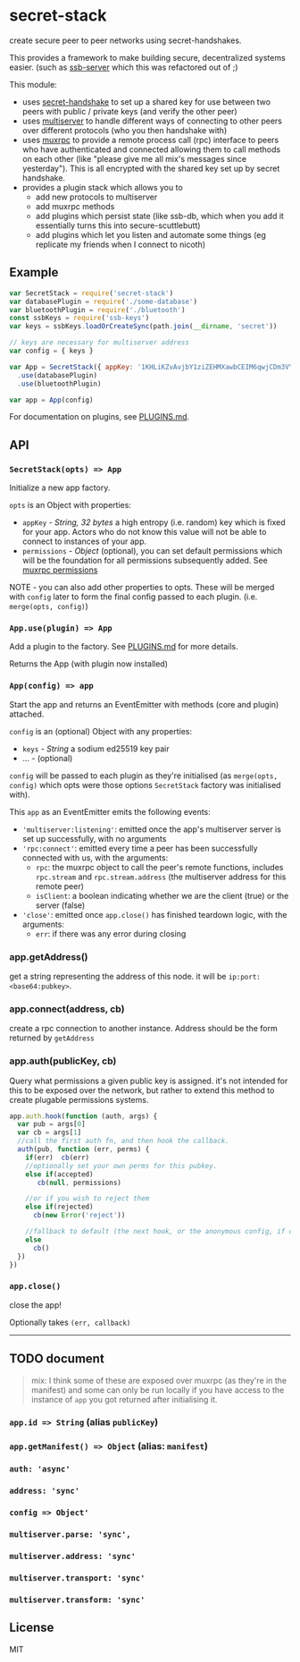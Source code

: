 # secret-stack

create secure peer to peer networks using secret-handshakes.

This provides a framework to make building secure, decentralized systems easier.
(such as [ssb-server](https://github.com/ssbc/ssb-server) which this was refactored out of ;)

This module:

* uses [secret-handshake](https://github.com/auditdrivencrypto/secret-handshake) to set up a shared key for use between two peers with public / private keys (and verify the other peer)
* uses [multiserver](https://github.com/ssb-js/multiserver) to handle different ways of connecting to other peers over different protocols (who you then handshake with)
* uses [muxrpc](https://github.com/ssb-js/muxrpc) to provide a remote process call (rpc) interface to peers who have authenticated and connected allowing them to call methods on each other (like "please give me all mix's messages since yesterday"). This is all encrypted with the shared key set up by secret handshake.
* provides a plugin stack which allows you to
    - add new protocols to multiserver
    - add muxrpc methods
    - add plugins which persist state (like ssb-db, which when you add it essentially turns this into secure-scuttlebutt)
    - add plugins which let you listen and automate some things (eg replicate my friends when I connect to nicoth)

## Example

``` js
var SecretStack = require('secret-stack')
var databasePlugin = require('./some-database')
var bluetoothPlugin = require('./bluetooth')
const ssbKeys = require('ssb-keys')
var keys = ssbKeys.loadOrCreateSync(path.join(__dirname, 'secret'))

// keys are necessary for multiserver address
var config = { keys }

var App = SecretStack({ appKey: '1KHLiKZvAvjbY1ziZEHMXawbCEIM6qwjCDm3VYRan/s=' })
  .use(databasePlugin)
  .use(bluetoothPlugin)

var app = App(config)
```

For documentation on plugins, see [PLUGINS.md](./PLUGINS.md).


## API

### `SecretStack(opts) => App`

Initialize a new app factory.

`opts` is an Object with properties:
- `appKey` - _String, 32 bytes_ a high entropy (i.e. random) key which is fixed for your app. Actors who do not know this value will not be able to connect to instances of your app.
- `permissions` - _Object_ (optional), you can set default permissions which will be the foundation for all permissions subsequently added. See [muxrpc permissions](https://github.com/ssb-js/muxrpc#permissions)

NOTE - you can also add other properties to opts. These will be merged with `config` later to form the final config passed to each plugin. (i.e. `merge(opts, config)`)


### `App.use(plugin) => App`

Add a plugin to the factory. See [PLUGINS.md](PLUGINS.md) for more details.

Returns the App (with plugin now installed)

### `App(config) => app`

Start the app and returns an EventEmitter with methods (core and plugin) attached.

`config` is an (optional) Object with any properties:
- `keys` - _String_ a sodium ed25519 key pair
- ... - (optional)

`config` will be passed to each plugin as they're initialised (as `merge(opts, config)` which opts were those options `SecretStack` factory was initialised with).

This `app` as an EventEmitter emits the following events:

- `'multiserver:listening'`: emitted once the app's multiserver server is set up successfully, with no arguments
- `'rpc:connect'`: emitted every time a peer has been successfully connected with us, with the arguments:
  - `rpc`: the muxrpc object to call the peer's remote functions, includes `rpc.stream` and `rpc.stream.address` (the multiserver address for this remote peer)
  - `isClient`: a boolean indicating whether we are the client (true) or the server (false)
- `'close'`: emitted once `app.close()` has finished teardown logic, with the arguments:
  - `err`: if there was any error during closing

### app.getAddress()

get a string representing the address of this node.
it will be `ip:port:<base64:pubkey>`.

### app.connect(address, cb)

create a rpc connection to another instance.
Address should be the form returned by `getAddress`

### app.auth(publicKey, cb)

Query what permissions a given public key is assigned.
it's not intended for this to be exposed over the network,
but rather to extend this method to create plugable permissions systems.

``` js
app.auth.hook(function (auth, args) {
  var pub = args[0]
  var cb = args[1]
  //call the first auth fn, and then hook the callback.
  auth(pub, function (err, perms) {
    if(err)  cb(err)
    //optionally set your own perms for this pubkey.
    else if(accepted)
       cb(null, permissions)

    //or if you wish to reject them
    else if(rejected)
      cb(new Error('reject'))

    //fallback to default (the next hook, or the anonymous config, if defined)
    else
      cb()
  })
})
```

### `app.close()`

close the app!

Optionally takes `(err, callback)`

----

## TODO document

> mix: I think some of these are exposed over muxrpc (as they're in the manifest)
and some can only be run locally if you have access to the instance of `app` you
got returned after initialising it.

### `app.id => String`  (alias `publicKey`)

### `app.getManifest() => Object` (alias: `manifest`)


### `auth: 'async'`
### `address: 'sync'`
### `config => Object'`
### `multiserver.parse: 'sync',`
### `multiserver.address: 'sync'`
### `multiserver.transport: 'sync'`
### `multiserver.transform: 'sync'`


## License

MIT
